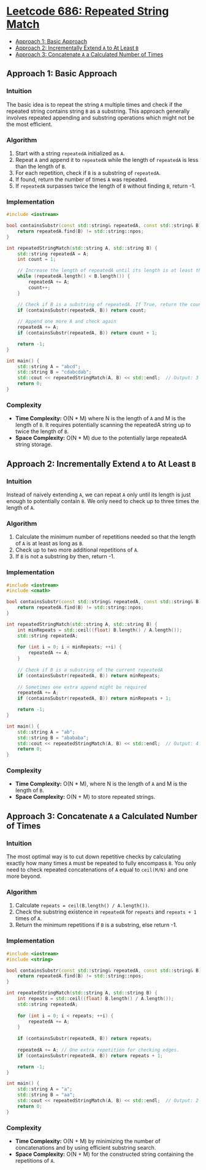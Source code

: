 # [Leetcode 686: Repeated String Match](https://leetcode.com/problems/repeated-string-match/)

* [Approach 1: Basic Approach](#approach-1)
* [Approach 2: Incrementally Extend `A` to At Least `B`](#approach-2)
* [Approach 3: Concatenate `A` a Calculated Number of Times](#approach-3)

## Approach 1: Basic Approach

### Intuition
The basic idea is to repeat the string `A` multiple times and check if the repeated string contains string `B` as a substring. This approach generally involves repeated appending and substring operations which might not be the most efficient.

### Algorithm
1. Start with a string `repeatedA` initialized as `A`.
2. Repeat `A` and append it to `repeatedA` while the length of `repeatedA` is less than the length of `B`.
3. For each repetition, check if `B` is a substring of `repeatedA`.
4. If found, return the number of times `A` was repeated.
5. If `repeatedA` surpasses twice the length of `B` without finding `B`, return -1.

### Implementation
```cpp
#include <iostream>

bool containsSubstr(const std::string& repeatedA, const std::string& B) {
    return repeatedA.find(B) != std::string::npos;
}

int repeatedStringMatch(std::string A, std::string B) {
    std::string repeatedA = A;
    int count = 1;

    // Increase the length of repeatedA until its length is at least the length of B
    while (repeatedA.length() < B.length()) {
        repeatedA += A;
        count++;
    }

    // Check if B is a substring of repeatedA. If True, return the count
    if (containsSubstr(repeatedA, B)) return count;
    
    // Append one more A and check again
    repeatedA += A;
    if (containsSubstr(repeatedA, B)) return count + 1;

    return -1;
}

int main() {
    std::string A = "abcd";
    std::string B = "cdabcdab";
    std::cout << repeatedStringMatch(A, B) << std::endl;  // Output: 3
    return 0;
}
```

### Complexity
- **Time Complexity:** O(N * M) where N is the length of `A` and M is the length of `B`. It requires potentially scanning the repeatedA string up to twice the length of `B`.
- **Space Complexity:** O(N * M) due to the potentially large repeatedA string storage.

## Approach 2: Incrementally Extend `A` to At Least `B`

### Intuition
Instead of naively extending `A`, we can repeat `A` only until its length is just enough to potentially contain `B`. We only need to check up to three times the length of `A`.

### Algorithm
1. Calculate the minimum number of repetitions needed so that the length of `A` is at least as long as `B`.
2. Check up to two more additional repetitions of `A`.
3. If `B` is not a substring by then, return -1.

### Implementation
```cpp
#include <iostream>
#include <cmath>

bool containsSubstr(const std::string& repeatedA, const std::string& B) {
    return repeatedA.find(B) != std::string::npos;
}

int repeatedStringMatch(std::string A, std::string B) {
    int minRepeats = std::ceil((float) B.length() / A.length());
    std::string repeatedA;
    
    for (int i = 0; i < minRepeats; ++i) {
        repeatedA += A;
    }
    
    // Check if B is a substring of the current repeatedA
    if (containsSubstr(repeatedA, B)) return minRepeats;
    
    // Sometimes one extra append might be required
    repeatedA += A;
    if (containsSubstr(repeatedA, B)) return minRepeats + 1;

    return -1;
}

int main() {
    std::string A = "ab";
    std::string B = "abababa";
    std::cout << repeatedStringMatch(A, B) << std::endl;  // Output: 4
    return 0;
}
```

### Complexity
- **Time Complexity:** O(N * M), where N is the length of `A` and M is the length of `B`.
- **Space Complexity:** O(N + M) to store repeated strings.

## Approach 3: Concatenate `A` a Calculated Number of Times

### Intuition
The most optimal way is to cut down repetitive checks by calculating exactly how many times `A` must be repeated to fully encompass `B`. You only need to check repeated concatenations of `A` equal to `ceil(M/N)` and one more beyond.

### Algorithm
1. Calculate `repeats = ceil(B.length() / A.length())`.
2. Check the substring existence in `repeatedA` for `repeats` and `repeats + 1` times of `A`.
3. Return the minimum repetitions if `B` is a substring, else return -1.

### Implementation
```cpp
#include <iostream>
#include <string>

bool containsSubstr(const std::string& repeatedA, const std::string& B) {
    return repeatedA.find(B) != std::string::npos;
}

int repeatedStringMatch(std::string A, std::string B) {
    int repeats = std::ceil((float) B.length() / A.length());
    std::string repeatedA;
    
    for (int i = 0; i < repeats; ++i) {
        repeatedA += A;
    }
    
    if (containsSubstr(repeatedA, B)) return repeats;
    
    repeatedA += A; // One extra repetition for checking edges.
    if (containsSubstr(repeatedA, B)) return repeats + 1;

    return -1;
}

int main() {
    std::string A = "a";
    std::string B = "aa";
    std::cout << repeatedStringMatch(A, B) << std::endl;  // Output: 2
    return 0;
}
```

### Complexity
- **Time Complexity:** O(N + M) by minimizing the number of concatenations and by using efficient substring search.
- **Space Complexity:** O(N + M) for the constructed string containing the repetitions of `A`.

